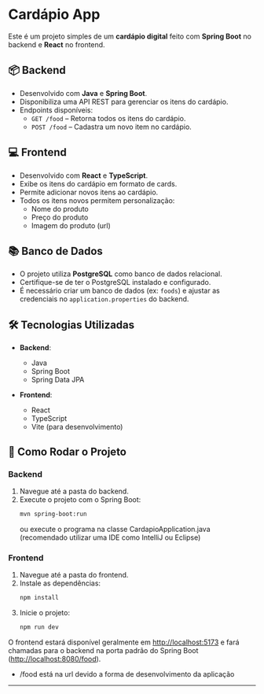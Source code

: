 # Cardápio App

Este é um projeto simples de um **cardápio digital** feito com **Spring Boot** no backend e **React** no frontend.

## 📦 Backend

- Desenvolvido com **Java** e **Spring Boot**.
- Disponibiliza uma API REST para gerenciar os itens do cardápio.
- Endpoints disponíveis:
  - `GET /food` – Retorna todos os itens do cardápio.
  - `POST /food` – Cadastra um novo item no cardápio.

## 💻 Frontend

- Desenvolvido com **React** e **TypeScript**.
- Exibe os itens do cardápio em formato de cards.
- Permite adicionar novos itens ao cardápio.
- Todos os itens novos permitem personalização:
  - Nome do produto
  - Preço do produto
  - Imagem do produto (url)

## 📚 Banco de Dados

- O projeto utiliza **PostgreSQL** como banco de dados relacional.
- Certifique-se de ter o PostgreSQL instalado e configurado.
- É necessário criar um banco de dados (ex: `foods`) e ajustar as credenciais no `application.properties` do backend.

## 🛠️ Tecnologias Utilizadas

- **Backend**:  
  - Java  
  - Spring Boot  
  - Spring Data JPA  

- **Frontend**:  
  - React  
  - TypeScript  
  - Vite (para desenvolvimento)

## 🚀 Como Rodar o Projeto

### Backend

1. Navegue até a pasta do backend.
2. Execute o projeto com o Spring Boot:
   ```bash
   mvn spring-boot:run
   ```
   ou execute o programa na classe CardapioApplication.java (recomendado utilizar uma IDE como IntelliJ ou Eclipse)

### Frontend

1. Navegue até a pasta do frontend.
2. Instale as dependências:
   ```bash
   npm install
   ```
3. Inicie o projeto:
   ```bash
   npm run dev
   ```

O frontend estará disponível geralmente em [http://localhost:5173](http://localhost:5173) e fará chamadas para o backend na porta padrão do Spring Boot ([http://localhost:8080/food](http://localhost:8080/food)).
  - /food está na url devido a forma de desenvolvimento da aplicação

---
 
